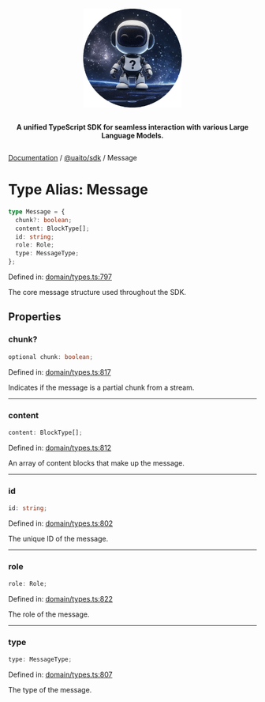 <div style="display:flex; flex-direction:column; align-items:center;">
<p align="center">
  <img src="../UAITO.png" alt="UAITO Logo" width="200"/>
</p>

<p align="center">
  <strong>A unified TypeScript SDK for seamless interaction with various Large Language Models.</strong>
</p>
</div>

[Documentation](README.md) / [@uaito/sdk](@uaito.sdk.md) / Message

# Type Alias: Message

```ts
type Message = {
  chunk?: boolean;
  content: BlockType[];
  id: string;
  role: Role;
  type: MessageType;
};
```

Defined in: [domain/types.ts:797](https://github.com/elribonazo/uaito/blob/04309312147c13e296b527f56b609459b13e7903/packages/sdk/src/domain/types.ts#L797)

The core message structure used throughout the SDK.

## Properties

### chunk?

```ts
optional chunk: boolean;
```

Defined in: [domain/types.ts:817](https://github.com/elribonazo/uaito/blob/04309312147c13e296b527f56b609459b13e7903/packages/sdk/src/domain/types.ts#L817)

Indicates if the message is a partial chunk from a stream.

***

### content

```ts
content: BlockType[];
```

Defined in: [domain/types.ts:812](https://github.com/elribonazo/uaito/blob/04309312147c13e296b527f56b609459b13e7903/packages/sdk/src/domain/types.ts#L812)

An array of content blocks that make up the message.

***

### id

```ts
id: string;
```

Defined in: [domain/types.ts:802](https://github.com/elribonazo/uaito/blob/04309312147c13e296b527f56b609459b13e7903/packages/sdk/src/domain/types.ts#L802)

The unique ID of the message.

***

### role

```ts
role: Role;
```

Defined in: [domain/types.ts:822](https://github.com/elribonazo/uaito/blob/04309312147c13e296b527f56b609459b13e7903/packages/sdk/src/domain/types.ts#L822)

The role of the message.

***

### type

```ts
type: MessageType;
```

Defined in: [domain/types.ts:807](https://github.com/elribonazo/uaito/blob/04309312147c13e296b527f56b609459b13e7903/packages/sdk/src/domain/types.ts#L807)

The type of the message.
